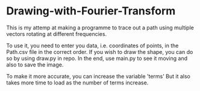 # Drawing-with-Fourier-Transform

This is my attemp at making a programme to trace out a path using multiple vectors rotating at different frequencies.

To use it, you need to enter you data, i.e. coordinates of points, in the Path.csv file in the correct order.
If you wish to draw the shape, you can do so by using draw.py in repo.
In the end, use main.py to see it moving and also to save the image.

To make it more accurate, you can increase the variable 'terms' But it also takes more time to load as the number of terms increase.
